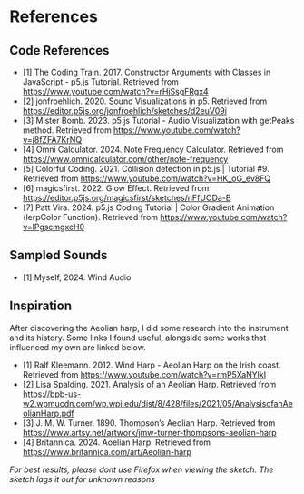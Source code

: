 # References
## Code References
- [1] The Coding Train. 2017. Constructor Arguments with Classes in JavaScript - p5.js Tutorial. Retrieved from https://www.youtube.com/watch?v=rHiSsgFRgx4 
- [2] jonfroehlich. 2020. Sound Visualizations in p5. Retrieved from https://editor.p5js.org/jonfroehlich/sketches/d2euV09i 
- [3] Mister Bomb. 2023. p5 js Tutorial - Audio Visualization with getPeaks method. Retrieved from https://www.youtube.com/watch?v=j8fZFA7KrNQ
- [4] Omni Calculator. 2024. Note Frequency Calculator. Retrieved from https://www.omnicalculator.com/other/note-frequency 
- [5] Colorful Coding. 2021.  Collision detection in p5.js | Tutorial #9. Retrieved from https://www.youtube.com/watch?v=HK_oG_ev8FQ
- [6] magicsfirst. 2022. Glow Effect. Retrieved from https://editor.p5js.org/magicsfirst/sketches/nFfUODa-B 
- [7] Patt Vira. 2024. p5.js Coding Tutorial | Color Gradient Animation (lerpColor Function). Retrieved from https://www.youtube.com/watch?v=lPgscmgxcH0 

## Sampled Sounds
- [1] Myself, 2024. Wind Audio

## Inspiration
After discovering the Aeolian harp, I did some research into the instrument and its history. Some links I found useful, alongside some works that influenced my own are linked below. 
- [1] Ralf Kleemann. 2012. Wind Harp - Aeolian Harp on the Irish coast. Retrieved from https://www.youtube.com/watch?v=rmP5XaNYlkI
- [2] Lisa Spalding. 2021. Analysis of an Aeolian Harp. Retrieved from https://bpb-us-w2.wpmucdn.com/wp.wpi.edu/dist/8/428/files/2021/05/AnalysisofanAeolianHarp.pdf
- [3] J. M. W. Turner. 1890. Thompson’s Aeolian Harp. Retrieved from https://www.artsy.net/artwork/jmw-turner-thompsons-aeolian-harp
- [4] Britannica. 2024. Aoelian Harp. Retrieved from https://www.britannica.com/art/Aeolian-harp 

*For best results, please dont use Firefox when viewing the sketch. The sketch lags it out for unknown reasons* 